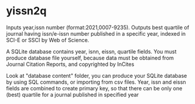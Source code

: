 # yissn2q
Inputs year,issn number (format:2021,0007-9235).
Outputs best quartile of journal having issn/e-issn number published in a specific year, indexed in SCI-E or SSCI by Web of Science.

A SQLite database contains year, isnn, eissn, quartile fields. You must produce database file yourself, because data must be obtained from Journal Citation Reports, and copyrighted by InCites

Look at "database content" folder, you can produce your SQLite database by using SQL commands, or importing from csv files. Year, issn and eissn fields are combined to create primary key, so that there can be only one (best) quartile for a journal published in specified year

